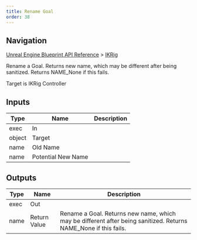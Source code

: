 ```yaml
---
title: Rename Goal
order: 38
---
```

## Navigation

[Unreal Engine Blueprint API Reference](https://dev.epicgames.com/documentation/en-us/unreal-engine/BlueprintAPI) > [IKRig](https://dev.epicgames.com/documentation/en-us/unreal-engine/BlueprintAPI/IKRig)

Rename a Goal. Returns new name, which may be different after being sanitized. Returns NAME_None if this fails.

Target is IKRig Controller

## Inputs

| Type | Name | Description |
| --- | --- | --- |
| exec | In |  |
| object | Target |  |
| name | Old Name |  |
| name | Potential New Name |  |

## Outputs

| Type | Name | Description |
| --- | --- | --- |
| exec | Out |  |
| name | Return Value | Rename a Goal. Returns new name, which may be different after being sanitized. Returns NAME_None if this fails. |
